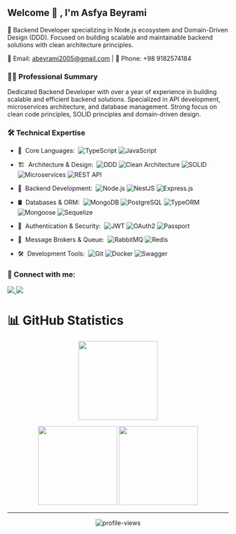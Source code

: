 <h2> Welcome 👋 , I'm Asfya Beyrami</h2>

💼 Backend Developer specializing in Node.js ecosystem and Domain-Driven Design (DDD). Focused on building scalable and maintainable backend solutions with clean architecture principles.

📧 Email: abeyrami2005@gmail.com | 📱 Phone: +98 9182574184

<h3>👨‍💻 Professional Summary</h3>

Dedicated Backend Developer with over a year of experience in building scalable and efficient backend solutions. Specialized in API development, microservices architecture, and database management. Strong focus on clean code principles, SOLID principles and domain-driven design.

<h3>🛠 Technical Expertise</h3>

- 📜 &nbsp;Core Languages:&nbsp;
  ![TypeScript](https://img.shields.io/badge/-TypeScript-0A1A2F?style=flat&logo=typescript)
  ![JavaScript](https://img.shields.io/badge/-JavaScript-0A1A2F?style=flat&logo=Javascript&logoColor=yellow)

- 🏗️ &nbsp;Architecture & Design:&nbsp;
  ![DDD](https://img.shields.io/badge/-Domain--Driven%20Design-0A1A2F?style=flat)
  ![Clean Architecture](https://img.shields.io/badge/-Clean%20Architecture-0A1A2F?style=flat)
  ![SOLID](https://img.shields.io/badge/-SOLID%20Principles-0A1A2F?style=flat)
  ![Microservices](https://img.shields.io/badge/-Microservices-0A1A2F?style=flat)
  ![REST API](https://img.shields.io/badge/-REST%20API-0A1A2F?style=flat)

- 🔧 &nbsp;Backend Development:&nbsp;
  ![Node.js](https://img.shields.io/badge/-Node.js-0A1A2F?style=flat&logo=node.js)
  ![NestJS](https://img.shields.io/badge/-NestJS-0A1A2F?style=flat&logo=nestjs&logoColor=red)
  ![Express.js](https://img.shields.io/badge/-Express.js-0A1A2F?style=flat&logo=express)

- 🛢 &nbsp;Databases & ORM:&nbsp;
  ![MongoDB](https://img.shields.io/badge/-MongoDB-0A1A2F?style=flat&logo=mongodb)
  ![PostgreSQL](https://img.shields.io/badge/-PostgreSQL-0A1A2F?style=flat&logo=postgresql)
  ![TypeORM](https://img.shields.io/badge/-TypeORM-0A1A2F?style=flat)
  ![Mongoose](https://img.shields.io/badge/-Mongoose-0A1A2F?style=flat)
  ![Sequelize](https://img.shields.io/badge/-Sequelize-0A1A2F?style=flat&logo=sequelize)

- 🔐 &nbsp;Authentication & Security:&nbsp;
  ![JWT](https://img.shields.io/badge/-JWT-0A1A2F?style=flat&logo=json-web-tokens)
  ![OAuth2](https://img.shields.io/badge/-OAuth2-0A1A2F?style=flat)
  ![Passport](https://img.shields.io/badge/-Passport-0A1A2F?style=flat)

- 🔄 &nbsp;Message Brokers & Queue:&nbsp;
  ![RabbitMQ](https://img.shields.io/badge/-RabbitMQ-0A1A2F?style=flat&logo=rabbitmq)
  ![Redis](https://img.shields.io/badge/-Redis-0A1A2F?style=flat&logo=redis)

- 🛠️ &nbsp;Development Tools:&nbsp;
  ![Git](https://img.shields.io/badge/-Git-0A1A2F?style=flat&logo=git)
  ![Docker](https://img.shields.io/badge/-Docker-0A1A2F?style=flat&logo=docker)
  ![Swagger](https://img.shields.io/badge/-Swagger-0A1A2F?style=flat&logo=swagger)

<h3>🤝 Connect with me:</h3>
<p align="left">
<a href="https://www.linkedin.com/in/asfya-beyrami-7760a3333/" target="_blank">
  <img src="https://img.shields.io/badge/-Asfya%20Beyrami-0077B5?style=flat&logo=Linkedin&logoColor=white"/>
</a>
<a href="mailto:abeyrami2005@gmail.com">
  <img src="https://img.shields.io/badge/-abeyrami2005@gmail.com-D14836?style=flat&logo=Gmail&logoColor=white"/>
</a>
</p>

# 📊 GitHub Statistics

<p align="center">
  <img height="180em" src="https://streak-stats.demolab.com?user=asfyabeyrami&theme=radical&hide_border=true"/>
</p>

<p align="center">
  <img height="180em" src="https://github-readme-stats-sigma-five.vercel.app/api?username=asfyabeyrami&show_icons=true&theme=radical&hide_border=true&include_all_commits=true&count_private=true"/>
  <img height="180em" src="https://github-readme-stats-sigma-five.vercel.app/api/top-langs/?username=asfyabeyrami&theme=radical&hide_border=true&include_all_commits=true&count_private=true&layout=compact"/>
</p>

---

<p align="center">
  <img src="https://komarev.com/ghpvc/?username=asfyabeyrami&label=Profile%20views&color=0e75b6&style=flat" alt="profile-views"/>
</p>
